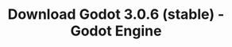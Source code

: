 ---
# Generated by /tools/generators/src/download_archive_generator !!! do not edit by hand !!!
title: 'Download Godot 3.0.6 (stable) - Godot Engine'
type: 'download/archive'
name: '3.0.6'
flavor: 'stable'
release_date: '2018-07-29T03:00:00-00:00'
release_notes: 'article/maintenance-release-godot-3-0-6/'
primaryPlatforms:
  - 'android.apk'
  - 'linux.64'
  - 'macos.universal'
  - 'windows.64'
  - 'linux_server.headless.64'
  - 'web'
  - 'templates'
links:
  android.apk:
    name: 'android.apk'
    title: 'Android'
    caption: 'APK Universal (ARM64 + ARMv7 + x86_64 + x86)'
    tags:
      - 'APK download'
      - 'ARM64/v7'
      - 'x86 (64 & 32 bit)'
    hosts:
      github_builds:
        regular: 'https://github.com/godotengine/godot-builds/releases/download/3.0.6-stable/Godot_v3.0.6-stable_android_editor.apk'
        mono: '#'
      github:
        regular: 'https://github.com/godotengine/godot/releases/download/3.0.6-stable/Godot_v3.0.6-stable_android_editor.apk'
        mono: '#'
  linux.64:
    name: 'linux.64'
    title: 'Linux'
    caption: 'Padrão (x86_64)'
    tags:
      - '64 bit'
    hosts:
      github_builds:
        regular: 'https://github.com/godotengine/godot-builds/releases/download/3.0.6-stable/Godot_v3.0.6-stable_x11.64.zip'
        mono: 'https://github.com/godotengine/godot-builds/releases/download/3.0.6-stable/Godot_v3.0.6-stable_mono_x11_64.zip'
      github:
        regular: 'https://github.com/godotengine/godot/releases/download/3.0.6-stable/Godot_v3.0.6-stable_x11.64.zip'
        mono: 'https://github.com/godotengine/godot/releases/download/3.0.6-stable/Godot_v3.0.6-stable_mono_x11_64.zip'
  macos.universal:
    name: 'macos.universal'
    title: 'macOS'
    caption: 'Universal (x86_64 + Silício da Apple)'
    tags:
      - 'Intel/Apple Silicon'
      - '64 bit'
    hosts:
      github_builds:
        regular: 'https://github.com/godotengine/godot-builds/releases/download/3.0.6-stable/Godot_v3.0.6-stable_osx.universal.zip'
        mono: 'https://github.com/godotengine/godot-builds/releases/download/3.0.6-stable/Godot_v3.0.6-stable_mono_osx.universal.zip'
      github:
        regular: 'https://github.com/godotengine/godot/releases/download/3.0.6-stable/Godot_v3.0.6-stable_osx.universal.zip'
        mono: 'https://github.com/godotengine/godot/releases/download/3.0.6-stable/Godot_v3.0.6-stable_mono_osx.universal.zip'
  windows.64:
    name: 'windows.64'
    title: 'Windows'
    caption: 'Padrão (x86_64)'
    tags:
      - '64 bit'
    hosts:
      github_builds:
        regular: 'https://github.com/godotengine/godot-builds/releases/download/3.0.6-stable/Godot_v3.0.6-stable_win64.exe.zip'
        mono: 'https://github.com/godotengine/godot-builds/releases/download/3.0.6-stable/Godot_v3.0.6-stable_mono_win64.zip'
      github:
        regular: 'https://github.com/godotengine/godot/releases/download/3.0.6-stable/Godot_v3.0.6-stable_win64.exe.zip'
        mono: 'https://github.com/godotengine/godot/releases/download/3.0.6-stable/Godot_v3.0.6-stable_mono_win64.zip'
  linux_server.headless.64:
    name: 'linux_server.headless.64'
    title: 'Linux Server'
    caption: 'Headless (x86_64)'
    tags:
      - '64 bit'
      - 'Headless'
    hosts:
      github_builds:
        regular: 'https://github.com/godotengine/godot-builds/releases/download/3.0.6-stable/Godot_v3.0.6-stable_linux_headless.64.zip'
        mono: 'https://github.com/godotengine/godot-builds/releases/download/3.0.6-stable/Godot_v3.0.6-stable_mono_linux_headless_64.zip'
      github:
        regular: 'https://github.com/godotengine/godot/releases/download/3.0.6-stable/Godot_v3.0.6-stable_linux_headless.64.zip'
        mono: 'https://github.com/godotengine/godot/releases/download/3.0.6-stable/Godot_v3.0.6-stable_mono_linux_headless_64.zip'
  web:
    name: 'web'
    title: 'Editor Web'
    caption: ''
    tags:
      - 'Self-hosted'
      - 'Cross-platform'
    hosts:
      github_builds:
        regular: 'https://github.com/godotengine/godot-builds/releases/download/3.0.6-stable/Godot_v3.0.6-stable_web_editor.zip'
        mono: '#'
      github:
        regular: 'https://github.com/godotengine/godot/releases/download/3.0.6-stable/Godot_v3.0.6-stable_web_editor.zip'
        mono: '#'
  linux.32:
    name: 'linux.32'
    title: 'Linux'
    caption: 'Padrão (x86)'
    tags:
      - '32 bit'
    hosts:
      github_builds:
        regular: 'https://github.com/godotengine/godot-builds/releases/download/3.0.6-stable/Godot_v3.0.6-stable_x11.32.zip'
        mono: 'https://github.com/godotengine/godot-builds/releases/download/3.0.6-stable/Godot_v3.0.6-stable_mono_x11_32.zip'
      github:
        regular: 'https://github.com/godotengine/godot/releases/download/3.0.6-stable/Godot_v3.0.6-stable_x11.32.zip'
        mono: 'https://github.com/godotengine/godot/releases/download/3.0.6-stable/Godot_v3.0.6-stable_mono_x11_32.zip'
  windows.32:
    name: 'windows.32'
    title: 'Windows'
    caption: 'Padrão (x86)'
    tags:
      - '32 bit'
    hosts:
      github_builds:
        regular: 'https://github.com/godotengine/godot-builds/releases/download/3.0.6-stable/Godot_v3.0.6-stable_win32.exe.zip'
        mono: 'https://github.com/godotengine/godot-builds/releases/download/3.0.6-stable/Godot_v3.0.6-stable_mono_win32.zip'
      github:
        regular: 'https://github.com/godotengine/godot/releases/download/3.0.6-stable/Godot_v3.0.6-stable_win32.exe.zip'
        mono: 'https://github.com/godotengine/godot/releases/download/3.0.6-stable/Godot_v3.0.6-stable_mono_win32.zip'
  linux_server.64:
    name: 'linux_server.64'
    title: 'Servidor Linux'
    caption: 'Padrão (x86_64)'
    tags:
      - '64 bit'
    hosts:
      github_builds:
        regular: 'https://github.com/godotengine/godot-builds/releases/download/3.0.6-stable/Godot_v3.0.6-stable_linux_server.64.zip'
        mono: 'https://github.com/godotengine/godot-builds/releases/download/3.0.6-stable/Godot_v3.0.6-stable_mono_linux_server_64.zip'
      github:
        regular: 'https://github.com/godotengine/godot/releases/download/3.0.6-stable/Godot_v3.0.6-stable_linux_server.64.zip'
        mono: 'https://github.com/godotengine/godot/releases/download/3.0.6-stable/Godot_v3.0.6-stable_mono_linux_server_64.zip'
  aar_library:
    name: 'aar_library'
    title: 'Biblioteca de AAR'
    caption: ''
    tags:
      - 'Android plugins'
      - 'Java'
      - 'Kotlin'
    hosts:
      github_builds:
        regular: 'https://github.com/godotengine/godot-builds/releases/download/3.0.6-stable/godot-lib.3.0.6.stable.release.aar'
        mono: 'https://github.com/godotengine/godot-builds/releases/download/3.0.6-stable/godot-lib.3.0.6.stable.mono.release.aar'
      github:
        regular: 'https://github.com/godotengine/godot/releases/download/3.0.6-stable/godot-lib.3.0.6.stable.release.aar'
        mono: 'https://github.com/godotengine/godot/releases/download/3.0.6-stable/godot-lib.3.0.6.stable.mono.release.aar'
  templates:
    name: 'templates'
    title: 'Modelos de exportação'
    caption: ''
    tags:
      - 'Utilizado para exportar os seus jogos para todas as plataformas suportadas'
    hosts:
      github_builds:
        regular: 'https://github.com/godotengine/godot-builds/releases/download/3.0.6-stable/Godot_v3.0.6-stable_export_templates.tpz'
        mono: 'https://github.com/godotengine/godot-builds/releases/download/3.0.6-stable/Godot_v3.0.6-stable_mono_export_templates.tpz'
      github:
        regular: 'https://github.com/godotengine/godot/releases/download/3.0.6-stable/Godot_v3.0.6-stable_export_templates.tpz'
        mono: 'https://github.com/godotengine/godot/releases/download/3.0.6-stable/Godot_v3.0.6-stable_mono_export_templates.tpz'
---